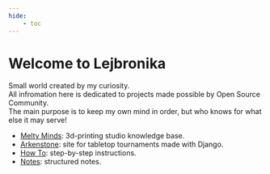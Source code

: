 ```yaml
---
hide:
    - toc
---
```


# Welcome to Lejbronika

Small world created by my curiosity.  
All infromation here is dedicated to projects made possible by Open Source Community.  
The main purpose is to keep my own mind in order, but who knows for what else it may serve! 

- [Melty Minds](meltyminds/index.md): 3d-printing studio knowledge base. 
- [Arkenstone](arkenstone/index.md): site for tabletop tournaments made with Django. 
- [How To](howto/index.md): step-by-step instructions.
- [Notes](notes/index.md): structured notes.  